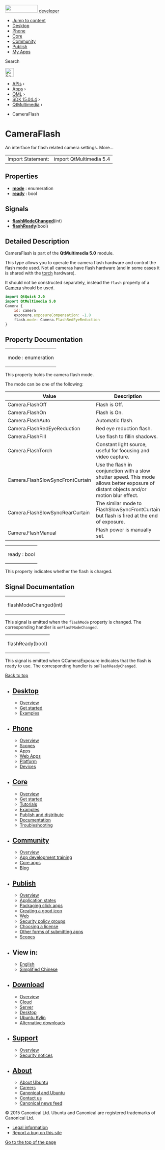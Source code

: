 <a href="https://developer.ubuntu.com/" class="logo-ubuntu"><img src="https://developer.ubuntu.com/assets/sites/ubuntu/latest/u/img/logos/logo-ubuntu-orange.svg" width="106" height="25" /> <span>developer</span></a>

-   [Jump to content](index.html#main-content)
-   [Desktop](https://developer.ubuntu.com/en/desktop/)
-   [Phone](https://developer.ubuntu.com/en/phone/)
-   [Core](https://developer.ubuntu.com/core)
-   [Community](https://developer.ubuntu.com/en/community/)
-   [Publish](https://developer.ubuntu.com/en/publish/)
-   [My Apps](https://myapps.developer.ubuntu.com/)

Search

<img src="https://developer.ubuntu.com/assets/sites/ubuntu/latest/u/img/search-white.svg" alt="Search" height="28" />

-   [APIs](../../../../index.html) ›
-   [Apps](../../../index.html) ›
-   [QML](../../index.html) ›
-   [SDK 15.04.4](../index.html) ›
-   [QtMultimedia](../QtMultimedia/index.html) ›

<!-- -->

-   CameraFlash

CameraFlash
===========

<span class="subtitle"></span>
An interface for flash related camera settings. More...

|                   |                         |
|-------------------|-------------------------|
| Import Statement: | import QtMultimedia 5.4 |

<span id="properties"></span>
Properties
----------

-   ****[mode](index.html#mode-prop)**** : enumeration
-   ****[ready](index.html#ready-prop)**** : bool

<span id="signals"></span>
Signals
-------

-   ****[flashModeChanged](index.html#flashModeChanged-signal)****(int)
-   ****[flashReady](index.html#flashReady-signal)****(bool)

<span id="details"></span>
Detailed Description
--------------------

CameraFlash is part of the **QtMultimedia 5.0** module.

This type allows you to operate the camera flash hardware and control the flash mode used. Not all cameras have flash hardware (and in some cases it is shared with the [torch](../QtMultimedia.Torch/index.html) hardware).

It should not be constructed separately, instead the `flash` property of a [Camera](../QtMultimedia.qml-multimedia/index.html#camera) should be used.

``` qml
import QtQuick 2.0
import QtMultimedia 5.0
Camera {
    id: camera
    exposure.exposureCompensation: -1.0
    flash.mode: Camera.FlashRedEyeReduction
}
```

Property Documentation
----------------------

<table>
<colgroup>
<col width="100%" />
</colgroup>
<tbody>
<tr class="odd">
<td><p><span id="mode-prop"></span><span class="name">mode</span> : <span class="type">enumeration</span></p></td>
</tr>
</tbody>
</table>

This property holds the camera flash mode.

The mode can be one of the following:

| Value                            | Description                                                                                                                            |
|----------------------------------|----------------------------------------------------------------------------------------------------------------------------------------|
| Camera.FlashOff                  | Flash is Off.                                                                                                                          |
| Camera.FlashOn                   | Flash is On.                                                                                                                           |
| Camera.FlashAuto                 | Automatic flash.                                                                                                                       |
| Camera.FlashRedEyeReduction      | Red eye reduction flash.                                                                                                               |
| Camera.FlashFill                 | Use flash to fillin shadows.                                                                                                           |
| Camera.FlashTorch                | Constant light source, useful for focusing and video capture.                                                                          |
| Camera.FlashSlowSyncFrontCurtain | Use the flash in conjunction with a slow shutter speed. This mode allows better exposure of distant objects and/or motion blur effect. |
| Camera.FlashSlowSyncRearCurtain  | The similar mode to FlashSlowSyncFrontCurtain but flash is fired at the end of exposure.                                               |
| Camera.FlashManual               | Flash power is manually set.                                                                                                           |

<table>
<colgroup>
<col width="100%" />
</colgroup>
<tbody>
<tr class="odd">
<td><p><span id="ready-prop"></span><span class="name">ready</span> : <span class="type">bool</span></p></td>
</tr>
</tbody>
</table>

This property indicates whether the flash is charged.

Signal Documentation
--------------------

<table>
<colgroup>
<col width="100%" />
</colgroup>
<tbody>
<tr class="odd">
<td><p><span id="flashModeChanged-signal"></span><span class="name">flashModeChanged</span>(<span class="type">int</span>)</p></td>
</tr>
</tbody>
</table>

This signal is emitted when the `flashMode` property is changed. The corresponding handler is `onFlashModeChanged`.

<table>
<colgroup>
<col width="100%" />
</colgroup>
<tbody>
<tr class="odd">
<td><p><span id="flashReady-signal"></span><span class="name">flashReady</span>(<span class="type">bool</span>)</p></td>
</tr>
</tbody>
</table>

This signal is emitted when QCameraExposure indicates that the flash is ready to use. The corresponding handler is `onFlashReadyChanged`.

[Back to top](index.html#)

-   [Desktop](https://developer.ubuntu.com/en/desktop/)
    ---------------------------------------------------

    -   [Overview](https://developer.ubuntu.com/en/desktop/)
    -   [Get started](http://snapcraft.io/?utm_source=developer.ubuntu.com&utm_medium=devportal&utm_term=snaps%20snapcraft%20desktop&utm_content=menu&utm_campaign=duc_snappers)
    -   [Examples](https://github.com/ubuntu/snappy-playpen)

-   [Phone](https://developer.ubuntu.com/en/phone/)
    -----------------------------------------------

    -   [Overview](https://developer.ubuntu.com/en/phone/)
    -   [Scopes](https://developer.ubuntu.com/en/phone/scopes/)
    -   [Apps](https://developer.ubuntu.com/en/phone/apps/)
    -   [Web Apps](https://developer.ubuntu.com/en/phone/web/)
    -   [Platform](https://developer.ubuntu.com/en/phone/platform/)
    -   [Devices](https://developer.ubuntu.com/en/phone/devices/)

-   [Core](https://developer.ubuntu.com/core)
    -----------------------------------------

    -   [Overview](https://developer.ubuntu.com/core)
    -   [Get started](https://developer.ubuntu.com/core/get-started)
    -   [Tutorials](https://developer.ubuntu.com/core/tutorials)
    -   [Examples](https://developer.ubuntu.com/core/examples)
    -   [Publish and distribute](https://developer.ubuntu.com/core/publish-and-distribute)
    -   [Documentation](https://developer.ubuntu.com/core/documentation)
    -   [Troubleshooting](https://developer.ubuntu.com/core/troubleshooting)

-   [Community](https://developer.ubuntu.com/en/community/)
    -------------------------------------------------------

    -   [Overview](https://developer.ubuntu.com/en/community/)
    -   [App development training](https://developer.ubuntu.com/en/community/training/)
    -   [Core apps](https://developer.ubuntu.com/en/community/core-apps/)
    -   [Blog](https://developer.ubuntu.com/en/community/blog/)

-   [Publish](https://developer.ubuntu.com/en/publish/)
    ---------------------------------------------------

    -   [Overview](https://developer.ubuntu.com/en/publish/)
    -   [Application states](https://developer.ubuntu.com/en/publish/application-states/)
    -   [Packaging click apps](https://developer.ubuntu.com/en/publish/packaging-click-apps/)
    -   [Creating a good icon](https://developer.ubuntu.com/en/publish/creating-a-good-icon/)
    -   [Web](https://developer.ubuntu.com/en/publish/web/)
    -   [Security policy groups](https://developer.ubuntu.com/en/publish/security-policy-groups/)
    -   [Choosing a license](https://developer.ubuntu.com/en/publish/choosing-a-license/)
    -   [Other forms of submitting apps](https://developer.ubuntu.com/en/publish/other-forms-of-submitting-apps/)
    -   [Scopes](https://developer.ubuntu.com/en/publish/scopes/)

-   View in:
    --------

    -   [English](index.html "Change to language: English")
    -   [Simplified Chinese](index.html "Change to language: Simplified Chinese")

-   [Download](http://ubuntu.com/download/)
    ---------------------------------------

    -   [Overview](http://ubuntu.com/download)
    -   [Cloud](http://ubuntu.com/download/cloud)
    -   [Server](http://ubuntu.com/download/server)
    -   [Desktop](http://ubuntu.com/download/desktop)
    -   [Ubuntu Kylin](http://ubuntu.com/download/ubuntu-kylin)
    -   [Alternative downloads](http://ubuntu.com/download/alternative-downloads)

-   [Support](http://ubuntu.com/support/)
    -------------------------------------

    -   [Overview](http://ubuntu.com/support)
    -   [Security notices](http://www.ubuntu.com/usn/)

-   [About](http://ubuntu.com/about/)
    ---------------------------------

    -   [About Ubuntu](http://ubuntu.com/about/about-ubuntu)
    -   [Careers](http://www.canonical.com/careers)
    -   [Canonical and Ubuntu](http://ubuntu.com/about/canonical-and-ubuntu)
    -   [Contact us](http://ubuntu.com/about/contact-us)
    -   [Canonical news feed](http://insights.ubuntu.com/feed/)

© 2015 Canonical Ltd. Ubuntu and Canonical are registered trademarks of Canonical Ltd.

-   [Legal information](http://www.ubuntu.com/legal)
-   [Report a bug on this site](https://bugs.launchpad.net/developer-ubuntu-com/)

<span class="accessibility-aid">[Go to the top of the page](index.html#)</span>
